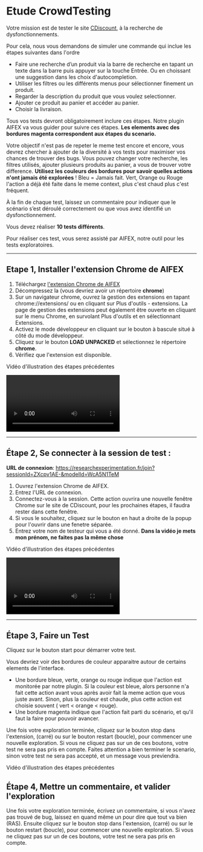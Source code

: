 Etude CrowdTesting
============================

Votre mission est de tester le site [CDiscount](https://www.cdiscount.com/), à la recherche de dysfonctionnements.

Pour cela, nous vous demandons de simuler une commande qui inclue les étapes suivantes dans l'ordre
* Faire une recherche d’un produit via la barre de recherche en tapant un texte dans la barre puis appuyer sur la touche Entrée. Ou en choissant une suggestion dans les choix d'autocompletion.
* Utiliser les filtres ou les différents menus pour sélectionner finement un produit.
* Regarder la description du produit que vous voulez selectionner.
* Ajouter ce produit au panier et accéder au panier.
* Choisir la livraison.

Tous vos tests devront obligatoirement inclure ces étapes. Notre plugin AIFEX va vous guider pour suivre ces étapes. **Les elements avec des bordures magenta correspondent aux étapes du scenario.** 

Votre objectif n'est pas de repeter le meme test encore et encore, vous devrez chercher à ajouter de la diversité à vos tests pour maximiser vos chances de trouver des bugs. 
Vous pouvez changer votre recherche, les filtres utilisés, ajouter plusieurs produits au panier, a vous de trouver votre difference. **Utilisez les couleurs des bordures pour savoir quelles actions n'ont jamais été explorées** ! Bleu = Jamais fait. Vert, Orange ou Rouge l'action a déjà été faite dans le meme context, plus c'est chaud plus c'est fréquent. 

À la fin de chaque test, laissez un commentaire pour indiquer que le scénario s’est déroulé correctement ou que vous avez identifié un dysfonctionnement.

Vous devez réaliser **10 tests différents**.

Pour réaliser ces test, vous serez assisté par AIFEX, notre outil pour les tests exploratoires.

----------------------------

<h2>Etape 1, Installer l'extension Chrome de AIFEX </h2>

1. Téléchargez [l'extension Chrome de AIFEX](/static/chromeExtension.zip)
2. Décompressez la (vous devriez avoir un répertoire **chrome**) 
3. Sur un navigateur chrome, ouvrez la gestion des extensions en tapant chrome://extensions/ ou en cliquant sur Plus d'outils - extensions. La page de gestion des extensions peut également être ouverte en cliquant sur le menu Chrome, en survolant Plus d'outils et en sélectionnant Extensions.
4. Activez le mode développeur en cliquant sur le bouton à bascule situé à côté du mode développeur.
5. Cliquez sur le bouton **LOAD UNPACKED** et sélectionnez le répertoire **chrome**. 
6. Vérifiez que l'extension est disponible.

Vidéo d’illustration des étapes précédentes

<video controls> 
    <source src="/static/video/install_extension.mp4" type="video/mp4">
</video>

----------------------------

<h2>Étape 2, Se connecter à la session de test : </h2>

**URL de connexion**: https://researchexperimentation.fr/join?sessionId=ZXcpv1AE-&modelId=WcA5N1TeM

1. Ouvrez l'extension Chrome de AIFEX.
2. Entrez l'URL de connexion.
3. Connectez-vous à la session. Cette action ouvrira une nouvelle fenêtre Chrome sur le site de CDiscount, pour les prochaines étapes, il faudra rester dans cette fenêtre.
4. Si vous le souhaitez, cliquez sur le bouton en haut a droite de la popup pour l'ouvrir dans une fenetre séparée.
5. Entrez votre nom de testeur qui vous a été donné. **Dans la vidéo je mets mon prénom, ne faites pas la même chose**

Vidéo d’illustration des étapes précédentes

<video controls> 
    <source src="/static/video/connect_to_session.mp4" type="video/mp4">
</video>

----------------------------

<h2>Étape 3, Faire un Test </h2>

Cliquez sur le bouton start pour démarrer votre test. 

Vous devriez voir des bordures de couleur apparaitre autour de certains elements de l'interface. 

* Une bordure bleue, verte, orange ou rouge indique que l'action est monitorée par notre plugin. Si la couleur est bleue, alors personne n'a fait cette action avant vous après avoir fait la meme action que vous juste avant. Sinon, plus la couleur est chaude, plus cette action est choisie souvent ( vert < orange < rouge). 
* Une bordure magenta indique que l'action fait parti du scénario, et qu'il faut la faire pour pouvoir avancer. 

Une fois votre exploration terminée, cliquez sur le bouton stop dans l'extension, (carré) ou sur le bouton restart (boucle), pour commencer une nouvelle exploration. Si vous ne cliquez pas sur un de ces boutons, votre test ne sera pas pris en compte. Faites attention a bien terminer le scenario, sinon votre test ne sera pas accepté, et un message vous previendra.

Vidéo d’illustration des étapes précédentes


<h2> Étape 4, Mettre un commentaire, et valider l'exploration </h2>

Une fois votre exploration terminée, écrivez un commentaire, si vous n'avez pas trouvé de bug, laissez en quand même un pour dire que tout va bien (RAS). 
Ensuite cliquez sur le bouton stop dans l'extension, (carré) ou sur le bouton restart (boucle), pour commencer une nouvelle exploration. Si vous ne cliquez pas sur un de ces boutons, votre test ne sera pas pris en compte.
